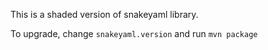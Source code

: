 This is a shaded version of snakeyaml library.

To upgrade, change `snakeyaml.version` and run `mvn package`
